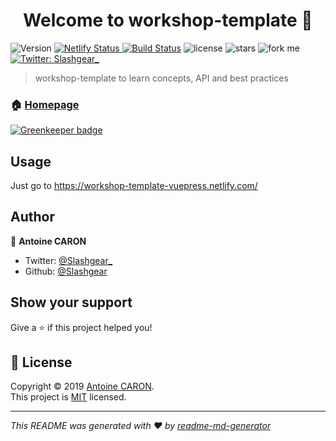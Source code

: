 <h1 align="center">Welcome to workshop-template 👋</h1>
<p>
  <img alt="Version" src="https://img.shields.io/npm/v/workshop-template.svg">
  <a href="https://app.netlify.com/sites/workshop-template/deploys">
      <img alt="Netlify Status" src="https://api.netlify.com/api/v1/badges/7f294250-3f68-4dd3-844b-21fbdae76905/deploy-status" target="_blank" />
  </a>
  <a href="https://travis-ci.org/Slashgear/workshop-template"><img src="https://travis-ci.org/Slashgear/workshop-template.svg?branch=master" alt="Build Status"></a>
  <img src="https://img.shields.io/github/license/Slashgear/workshop-template.svg" alt="license">
  <img src="https://img.shields.io/github/stars/Slashgear/workshop-template.svg?style=social" alt="stars">
  <img src="https://img.shields.io/github/forks/Slashgear/workshop-template.svg?style=social" alt="fork me">
  <a href="https://twitter.com/Slashgear_">
    <img alt="Twitter: Slashgear_" src="https://img.shields.io/twitter/follow/Slashgear_.svg?style=social" target="_blank" />
  </a>
</p>

> workshop-template to learn concepts, API and best practices

### 🏠 [Homepage](https://workshop-template-vuepress.netlify.com/)

[![Greenkeeper badge](https://badges.greenkeeper.io/Slashgear/workshop-template.svg)](https://greenkeeper.io/)

## Usage

Just go to https://workshop-template-vuepress.netlify.com/

## Author

👤 **Antoine CARON**

- Twitter: [@Slashgear\_](https://twitter.com/Slashgear_)
- Github: [@Slashgear](https://github.com/Slashgear)

## Show your support

Give a ⭐️ if this project helped you!

## 📝 License

Copyright © 2019 [Antoine CARON](https://github.com/Slashgear).<br />
This project is [MIT](https://github.com/Slashgear/workshop-template/blob/master/LICENSE) licensed.

---

_This README was generated with ❤️ by [readme-md-generator](https://github.com/kefranabg/readme-md-generator)_
